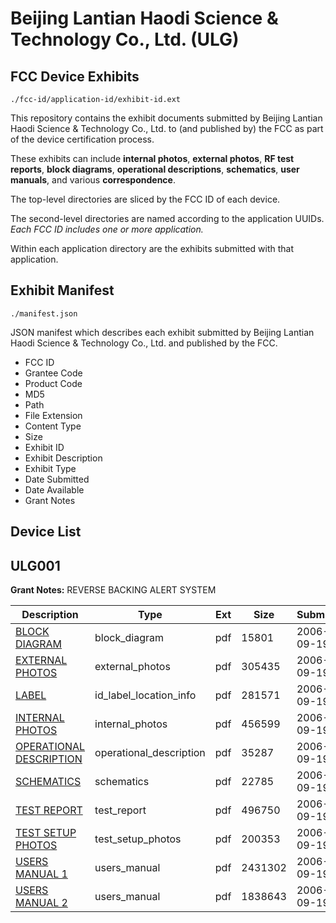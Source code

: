 # Beijing Lantian Haodi Science & Technology Co., Ltd. (ULG)
## FCC Device Exhibits

```
./fcc-id/application-id/exhibit-id.ext
```

This repository contains the exhibit documents submitted by Beijing Lantian Haodi Science & Technology Co., Ltd. to (and published by) the FCC as part of the device certification process.

These exhibits can include **internal photos**, **external photos**, **RF test reports**, **block diagrams**, **operational descriptions**, **schematics**, **user manuals**, and various **correspondence**.

The top-level directories are sliced by the FCC ID of each device.

The second-level directories are named according to the application UUIDs. *Each FCC ID includes one or more application.*

Within each application directory are the exhibits submitted with that application. 

## Exhibit Manifest

```
./manifest.json
```

JSON manifest which describes each exhibit submitted by Beijing Lantian Haodi Science & Technology Co., Ltd. and published by the FCC.

- FCC ID
- Grantee Code
- Product Code
- MD5
- Path
- File Extension
- Content Type
- Size
- Exhibit ID
- Exhibit Description
- Exhibit Type
- Date Submitted
- Date Available
- Grant Notes

## Device List
## ULG001
**Grant Notes:** REVERSE BACKING ALERT SYSTEM

| Description | Type | Ext | Size | Submitted | Available |
| ----------- | ---- | --- | ---- | --------- | --------- |
| [BLOCK DIAGRAM](ULG001/8f5505373fe119ae068b2074a21c8e3c/706252.pdf) | block_diagram | pdf | 15801 | 2006-09-19 | 2006-09-19 |
| [EXTERNAL PHOTOS](ULG001/8f5505373fe119ae068b2074a21c8e3c/706253.pdf) | external_photos | pdf | 305435 | 2006-09-19 | 2006-09-19 |
| [LABEL](ULG001/8f5505373fe119ae068b2074a21c8e3c/706254.pdf) | id_label_location_info | pdf | 281571 | 2006-09-19 | 2006-09-19 |
| [INTERNAL PHOTOS](ULG001/8f5505373fe119ae068b2074a21c8e3c/706255.pdf) | internal_photos | pdf | 456599 | 2006-09-19 | 2006-09-19 |
| [OPERATIONAL DESCRIPTION](ULG001/8f5505373fe119ae068b2074a21c8e3c/706256.pdf) | operational_description | pdf | 35287 | 2006-09-19 | 2006-09-19 |
| [SCHEMATICS](ULG001/8f5505373fe119ae068b2074a21c8e3c/706257.pdf) | schematics | pdf | 22785 | 2006-09-19 | 2006-09-19 |
| [TEST REPORT](ULG001/8f5505373fe119ae068b2074a21c8e3c/706258.pdf) | test_report | pdf | 496750 | 2006-09-19 | 2006-09-19 |
| [TEST SETUP PHOTOS](ULG001/8f5505373fe119ae068b2074a21c8e3c/706259.pdf) | test_setup_photos | pdf | 200353 | 2006-09-19 | 2006-09-19 |
| [USERS MANUAL 1](ULG001/8f5505373fe119ae068b2074a21c8e3c/706260.pdf) | users_manual | pdf | 2431302 | 2006-09-19 | 2006-09-19 |
| [USERS MANUAL 2](ULG001/8f5505373fe119ae068b2074a21c8e3c/706261.pdf) | users_manual | pdf | 1838643 | 2006-09-19 | 2006-09-19 |
